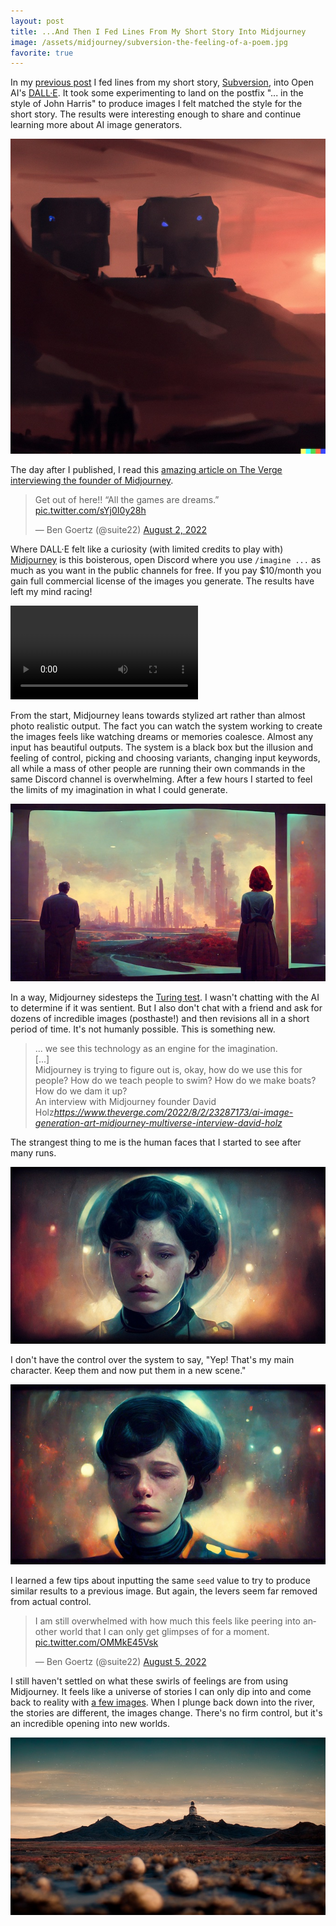 ```yaml
---
layout: post
title: ...And Then I Fed Lines From My Short Story Into Midjourney
image: /assets/midjourney/subversion-the-feeling-of-a-poem.jpg
favorite: true
---
```


In my [previous post](/2022/08/01/creating-with-dalle/) I fed lines from my short story, [Subversion](/fiction/subversion), into Open AI's [DALL·E](https://openai.com/dall-e-2/). It took some experimenting to land on the postfix "... in the style of John Harris" to produce images I felt matched the style for the short story. The results were interesting enough to share and continue learning more about AI image generators.

![Example from DALL·E](/assets/dalle2-subversion-rouge-sunset.jpg)

The day after I published, I read this [amazing article on The Verge interviewing the founder of Midjourney](https://www.theverge.com/2022/8/2/23287173/ai-image-generation-art-midjourney-multiverse-interview-david-holz).

<blockquote class="twitter-tweet" data-dnt="true" data-theme="dark"><p lang="en" dir="ltr">Get out of here!! “All the games are dreams.” <a href="https://t.co/sYj0I0y28h">pic.twitter.com/sYj0I0y28h</a></p>&mdash; Ben Goertz (@suite22) <a href="https://twitter.com/suite22/status/1554518987446267910?ref_src=twsrc%5Etfw">August 2, 2022</a></blockquote> <script async src="https://platform.twitter.com/widgets.js" charset="utf-8"></script>

Where DALL·E felt like a curiosity (with limited credits to play with) [Midjourney](https://www.midjourney.com/) is this boisterous, open Discord where you use `/imagine ...` as much as you want in the public channels for free. If you pay $10/month you gain full commercial license of the images you generate. The results have left my mind racing!

![Midjourney Video Render](/assets/midjourney/midjourney-render-feeling-of-a-poem.mp4)

From the start, Midjourney leans towards stylized art rather than almost photo realistic output. The fact you can watch the system working to create the images feels like watching dreams or memories coalesce. Almost any input has beautiful outputs. The system is a black box but the illusion and feeling of control, picking and choosing variants, changing input keywords, all while a mass of other people are running their own commands in the same Discord channel is overwhelming. After a few hours I started to feel the limits of my imagination in what I could generate.

<a title="Midjourney Job Info" href="https://www.midjourney.com/app/jobs/4d6a0acc-09d1-43cc-b01f-91596c6fd053/"><img alt="Midjourney The Feeling of a Poem" src="/assets/midjourney/subversion-the-feeling-of-a-poem.jpg"></a>

In a way, Midjourney sidesteps the [Turing test](https://en.wikipedia.org/wiki/Turing_test). I wasn't chatting with the AI to determine if it was sentient. But I also don't chat with a friend and ask for dozens of incredible images (posthaste!) and then revisions all in a short period of time. It's not humanly possible. This is something new.

<blockquote class="quoteback" darkmode="true" data-title="An interview with Midjourney founder David Holz" data-author="David Holz" cite="https://www.theverge.com/2022/8/2/23287173/ai-image-generation-art-midjourney-multiverse-interview-david-holz">
<div>
... we see this technology as an engine for the imagination.<br>
[...]<br>
Midjourney is trying to figure out is, okay, how do we use this for people? How do we teach people to swim? How do we make boats? How do we dam it up?
</div>
<footer>An interview with Midjourney founder David Holz<cite><a href="https://www.theverge.com/2022/8/2/23287173/ai-image-generation-art-midjourney-multiverse-interview-david-holz">https://www.theverge.com/2022/8/2/23287173/ai-image-generation-art-midjourney-multiverse-interview-david-holz</a></cite></footer>
</blockquote><script src="https://cdn.jsdelivr.net/gh/Blogger-Peer-Review/quotebacks@1/quoteback.js"></script>

The strangest thing to me is the human faces that I started to see after many runs.

<a title="Midjourney Job Info" href="https://www.midjourney.com/app/jobs/7be7b230-f5a2-46dc-b2ac-eac33357f472/"><img alt="Midjourney A Character's Face" src="/assets/midjourney/midjourney-character-face.jpg"></a>

I don't have the control over the system to say, "Yep! That's my main character. Keep them and now put them in a new scene." 

<a title="Midjourney Job Info" href="https://www.midjourney.com/app/jobs/0533e5ca-598c-4ff2-8755-1d2a21af253a/"><img alt="Midjourney A Variant of The Character's Face" src="/assets/midjourney/midjourney-character-face2.jpg"></a>

I learned a few tips about inputting the same `seed` value to try to produce similar results to a previous image. But again, the levers seem far removed from actual control.

<blockquote class="twitter-tweet" data-dnt="true" data-theme="dark"><p lang="en" dir="ltr">I am still overwhelmed with how much this feels like peering into another world that I can only get glimpses of for a moment. <a href="https://t.co/OMMkE45Vsk">pic.twitter.com/OMMkE45Vsk</a></p>&mdash; Ben Goertz (@suite22) <a href="https://twitter.com/suite22/status/1555400662166278145?ref_src=twsrc%5Etfw">August 5, 2022</a></blockquote> <script async src="https://platform.twitter.com/widgets.js" charset="utf-8"></script>

I still haven't settled on what these swirls of feelings are from using Midjourney. It feels like a universe of stories I can only dip into and come back to reality with [a few images](https://www.midjourney.com/app/users/779155509735325768/). When I plunge back down into the river, the stories are different, the images change. There's no firm control, but it's an incredible opening into new worlds.

<a title="Midjourney Job Info" href="https://www.midjourney.com/app/jobs/0f008bfe-5a95-44e3-965b-ab1cbaa524e8/"><img alt="Midjourney A Telescope in the Distance" src="/assets/midjourney/midjourney-hilltop-telescope.jpg"></a>